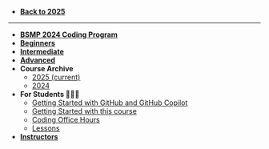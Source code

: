 * [**Back to 2025**](/2025/README.md)
----
* [**BSMP 2024 Coding Program**](/2024/README.md)
* [**Beginners**](/2024/beginners/README.md)
* [**Intermediate**](/2024/intermediate/README.md)
* [**Advanced**](/2024/adv/README.md)
* **Course Archive**
  * [2025 (current)](/2025/README.md)
  * [2024](/2024/README.md)
* **For Students 🧑‍🎓🚀**
  * [Getting Started with GitHub and GitHub Copilot](/2024/students/github_copilot_setup.md)
  * [Getting Started with this course](/2024/students/Getting-Started.md)
  * [Coding Office Hours](/2024/program/bsmp_coding_office_hrs.md)
  * [Lessons](/2024/README.md)
* [**Instructors**](/2024/program/coding_program_admins.md) 
<!--
* [**Coding Instructors**](/2024/program/coding_program_admins.md)  
  * [Coding Instructors](/program/coding_program_admins.md)
  -->

<!--- ⚠️ TODO: remove late 
* **⚠️BSMP25 Code & AI Academy**
  * [Coding Instructors](/dev25/storytelling_with_ai/week3_storytelling_with_ai.md)
  * [2025](/2025/README.md)
--->
<!--- ⚠️ TODO: remove late 
* **⚠️PH DEV**
  * [ph_dev_ideas](/dev_ph/ph_dev_ideas.md)
  * [template](/dev_ph/template.md)
--->
<!---

* **⚠️BSMP25 Code & AI Academy**
  * [Coding Instructors](/dev25/lesson_summary.md)


* **Coding Instructors**
  * [Coding Instructors](/program/coding_program_admins.md)
--->